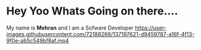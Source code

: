 # Hey Yoo Whats Going on there....
My name is **Mehran** and I am a Sofware Developer
https://user-images.githubusercontent.com/72188268/137197621-d9459787-a16f-4f13-9f0e-ab5c549bf8af.mp4
